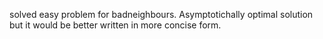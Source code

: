 solved easy problem for badneighbours. Asymptotichally optimal solution but it would be better written in more concise form.
